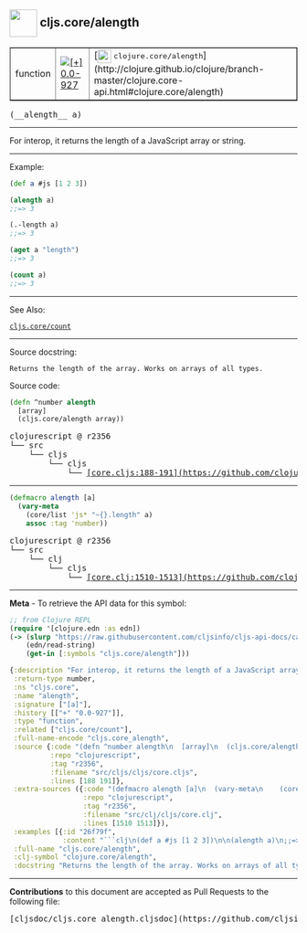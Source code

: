 ## <img width="48px" valign="middle" src="http://i.imgur.com/Hi20huC.png"> cljs.core/alength

 <table border="1">
<tr>

<td>function</td>
<td><a href="https://github.com/cljsinfo/cljs-api-docs/tree/0.0-927"><img valign="middle" alt="[+] 0.0-927" src="https://img.shields.io/badge/+-0.0--927-lightgrey.svg"></a> </td>
<td>
[<img height="24px" valign="middle" src="http://i.imgur.com/1GjPKvB.png"> <samp>clojure.core/alength</samp>](http://clojure.github.io/clojure/branch-master/clojure.core-api.html#clojure.core/alength)
</td>
</tr>
</table>

 <samp>
(__alength__ a)<br>
</samp>

---

For interop, it returns the length of a JavaScript array or string.

---

Example:

```clj
(def a #js [1 2 3])

(alength a)
;;=> 3

(.-length a)
;;=> 3

(aget a "length")
;;=> 3

(count a)
;;=> 3
```

---

See Also:

[`cljs.core/count`](cljs.core_count.md)<br>

---

Source docstring:

```
Returns the length of the array. Works on arrays of all types.
```

Source code:

```clj
(defn ^number alength
  [array]
  (cljs.core/alength array))
```

 <pre>
clojurescript @ r2356
└── src
    └── cljs
        └── cljs
            └── <ins>[core.cljs:188-191](https://github.com/clojure/clojurescript/blob/r2356/src/cljs/cljs/core.cljs#L188-L191)</ins>
</pre>


---

```clj
(defmacro alength [a]
  (vary-meta
    (core/list 'js* "~{}.length" a)
    assoc :tag 'number))
```

 <pre>
clojurescript @ r2356
└── src
    └── clj
        └── cljs
            └── <ins>[core.clj:1510-1513](https://github.com/clojure/clojurescript/blob/r2356/src/clj/cljs/core.clj#L1510-L1513)</ins>
</pre>

---

__Meta__ - To retrieve the API data for this symbol:

```clj
;; from Clojure REPL
(require '[clojure.edn :as edn])
(-> (slurp "https://raw.githubusercontent.com/cljsinfo/cljs-api-docs/catalog/cljs-api.edn")
    (edn/read-string)
    (get-in [:symbols "cljs.core/alength"]))
```

```clj
{:description "For interop, it returns the length of a JavaScript array or string.",
 :return-type number,
 :ns "cljs.core",
 :name "alength",
 :signature ["[a]"],
 :history [["+" "0.0-927"]],
 :type "function",
 :related ["cljs.core/count"],
 :full-name-encode "cljs.core_alength",
 :source {:code "(defn ^number alength\n  [array]\n  (cljs.core/alength array))",
          :repo "clojurescript",
          :tag "r2356",
          :filename "src/cljs/cljs/core.cljs",
          :lines [188 191]},
 :extra-sources ({:code "(defmacro alength [a]\n  (vary-meta\n    (core/list 'js* \"~{}.length\" a)\n    assoc :tag 'number))",
                  :repo "clojurescript",
                  :tag "r2356",
                  :filename "src/clj/cljs/core.clj",
                  :lines [1510 1513]}),
 :examples [{:id "26f79f",
             :content "```clj\n(def a #js [1 2 3])\n\n(alength a)\n;;=> 3\n\n(.-length a)\n;;=> 3\n\n(aget a \"length\")\n;;=> 3\n\n(count a)\n;;=> 3\n```"}],
 :full-name "cljs.core/alength",
 :clj-symbol "clojure.core/alength",
 :docstring "Returns the length of the array. Works on arrays of all types."}

```

---

__Contributions__ to this document are accepted as Pull Requests to the following file:

 <pre>
[cljsdoc/cljs.core_alength.cljsdoc](https://github.com/cljsinfo/cljs-api-docs/blob/master/cljsdoc/cljs.core_alength.cljsdoc)
</pre>

